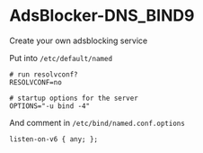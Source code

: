 # AdsBlocker-DNS_BIND9
Create your own adsblocking service


Put into ```/etc/default/named```

```
# run resolvconf?
RESOLVCONF=no

# startup options for the server
OPTIONS="-u bind -4"
```

And comment in ```/etc/bind/named.conf.options```
```
listen-on-v6 { any; };
```
